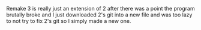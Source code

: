 Remake 3 is really just an extension of 2 after there was a point the program brutally broke and I just downloaded 2's git into a new file and was too lazy to not try to fix 2's git so I simply made a new one. 
